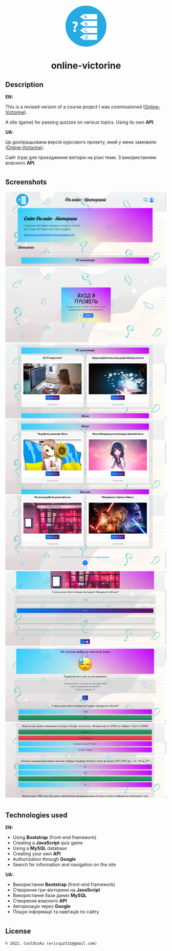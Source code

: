 <p align="center"><img width="128" height="128" src="public/assets/img/logo.jpg"/></p>
<h1 align="center">online-victorine</h1>

## Description
<b>EN:</b>

This is a revised version of a course project I was commissioned ([Online-Victorine](https://github.com/CoolOtaku/Online-Victorine)).

A site (game) for passing quizzes on various topics. Using its own **API**.

<b>UA:</b>

Це доопрацьована версія курсового проекту, який у мене замовили ([Online-Victorine](https://github.com/CoolOtaku/Online-Victorine)).

Сайт (гра) для проходження вікторін на різні теми. З використанням власного **API**.

#
## Screenshots
<p>
  <img src="screens/1.png" height="20%"/>
  <img src="screens/2.png" height="20%"/>
  <img src="screens/3.png" height="20%"/>
  <img src="screens/4.png" height="20%"/>
  <img src="screens/5.png" height="20%"/>
  <img src="screens/6.png" height="20%"/>
  <img src="screens/7.png" height="20%"/>
  <img src="screens/8.png" height="20%"/>
</p>

#
## Technologies used
<b>EN:</b>
- Using **Bootstrap** (front-end framework)
- Creating a **JavaScript** quiz game
- Using a **MySQL** database
- Creating your own **API**
- Authorization through **Google**
- Search for information and navigation on the site

<b>UA:</b>
- Використання **Bootstrap** (front-end framework)
- Створення гри-вікторини на **JavaScript**
- Використання бази даних **MySQL**
- Створення власного **API**
- Авторизація через **Google**
- Пошук інформації та навігація по сайту

#
## License
```
© 2022, CoolOtaku (ericspz531@gmail.com)
```
